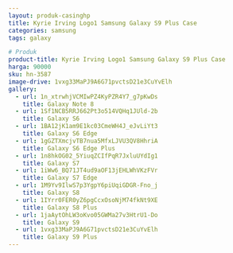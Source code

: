 ```yaml
---
layout: produk-casinghp
title: Kyrie Irving Logo1 Samsung Galaxy S9 Plus Case
categories: samsung
tags: galaxy

# Produk
product-title: Kyrie Irving Logo1 Samsung Galaxy S9 Plus Case
harga: 90000
sku: hn-3587
image-drive: 1vxg33MaPJ9A6G71pvctsD21e3CuYvElh
gallery:
  - url: 1n_xtrwhjVCMIwPZ4KyPZR4Y7_g7pKwDs
    title: Galaxy Note 8
  - url: 1Sf1NCB5RRJ662Pt3o514VQHq1JUld-2b
    title: Galaxy S6
  - url: 1BA12jK1am9E1kc03CmeWH4J_eJvLiYt3
    title: Galaxy S6 Edge
  - url: 1gGZTXmcjvTB7nua5MfxLJVU3QV8HhriA
    title: Galaxy S6 Edge Plus
  - url: 1n8hkOG02_5YiuqZCIfPqR7JxluUYdIg1
    title: Galaxy S7
  - url: 1iWw6_BQ71JT4ud9aOF13jEHLWhVKzFVr
    title: Galaxy S7 Edge
  - url: 1M9Yv9IlwS7p3YgpY6piUqiGDGR-Fno_j
    title: Galaxy S8
  - url: 1IYrr0FER0yZ6pgCcxOsoNjM74fkNt9XE
    title: Galaxy S8 Plus
  - url: 1jaAytOhLW3oKvo05GWMa27v3HtrU1-Do
    title: Galaxy S9
  - url: 1vxg33MaPJ9A6G71pvctsD21e3CuYvElh
    title: Galaxy S9 Plus
---
```

